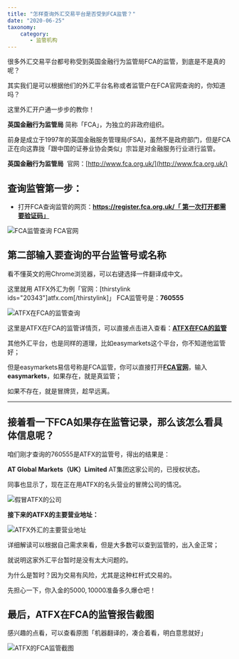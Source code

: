 ```yaml
---
title: "怎样查询外汇交易平台是否受到FCA监管？"
date: "2020-06-25"
taxonomy:
    category: 
       - 监管机构
---
```


很多外汇交易平台都号称受到英国金融行为监管局FCA的监管，到底是不是真的呢？

其实我们是可以根据他们的外汇平台名称或者监管户在FCA官网查询的，你知道吗？

这里外汇开户通一步步的教你！

**英国金融行为监管局** 简称「FCA」，为独立的非政府组织。

前身是成立于1997年的英国金融服务管理局(FSA)，虽然不是政府部门，但是FCA正在向这靠拢「跟中国的证券业协会类似」宗旨是对金融服务行业进行监管。

**英国金融行为监管局**  官网：[http://www.fca.org.uk/](http://www.fca.org.uk/)

## 查询监管第一步：

- 打开FCA查询监管的网页：**[https://register.fca.org.uk/「 第一次打开都需要验证码」](https://register.fca.org.uk/)**

![FCA监管查询 FCA官网](https://cdn.fendou.la/welaowei8/2020/06/ba624669678cd45db6b57981d872c171-14.png)

## 第二部输入要查询的平台监管号或名称

看不懂英文的用Chrome浏览器，可以右键选择一件翻译成中文。

这里就用 ATFX外汇为例「官网：\[thirstylink ids="20343"\]atfx.com\[/thirstylink\]」 FCA监管号是：**760555**

![ATFX在FCA的监管查询](https://cdn.fendou.la/welaowei8/2020/06/464457df04d98261004884686b44a457-11.png)

这里是ATFX在FCA的监管详情页，可以直接点击进入查看：**[ATFX在FCA的监管](https://register.fca.org.uk/ShPo_FirmDetailsPage?id=001b000003Wh27RAAR)**

其他外汇平台，也是同样的道理，比如easymarkets这个平台，你不知道他监管好；

但是easymarkets易信号称是FCA监管，你可以直接打开[**FCA官网**](https://register.fca.org.uk/)，输入**easymarkets**，如果存在，就是真监管；

如果不存在，就是冒牌货，趁早远离。

* * *

## 接着看一下FCA如果存在监管记录，那么该怎么看具体信息呢？

咱们刚才查询的760555是ATFX的监管号，得出的结果是：

**AT Global Markets（UK）Limited** AT集团这家公司的，已授权状态。

同事也显示了，现在正在用ATFX的名头营业的冒牌公司的情况。

![假冒ATFX的公司](https://cdn.fendou.la/welaowei8/2020/06/9cb6edf9739e250781492279d9651823-6.png)

**接下来的ATFX的主要营业地址：**

![ATFX外汇的主要营业地址](https://cdn.fendou.la/welaowei8/2020/06/4b29123b9d16f64e4eaf82a774f739a9-5.png)

详细解读可以根据自己需求来看，但是大多数可以查到监管的，出入金正常；

就说明这家外汇平台暂时是没有太大问题的。

为什么是暂时？因为交易有风险，尤其是这种杠杆式交易的。

先担心一下，你入金的5000$,10000$准备多久爆仓吧！

## 最后，ATFX在FCA的监管报告截图

感兴趣的点看，可以查看原图「机器翻译的，凑合着看，明白意思就好」

![ATFX的FCA监管截图](https://cdn.fendou.la/welaowei8/2020/06/b32a6f34b297b53df266c3c6a784b87d-1.png)
